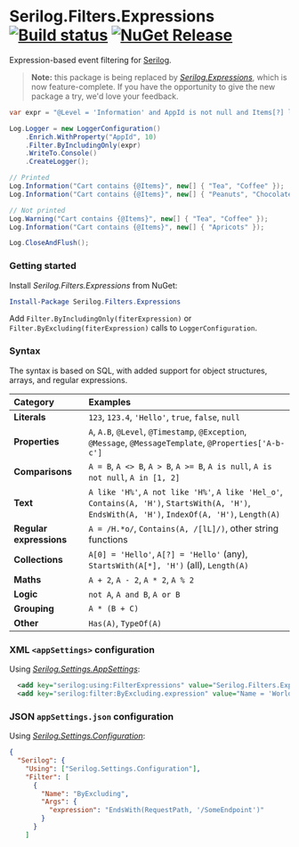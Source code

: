 # Serilog.Filters.Expressions [![Build status](https://ci.appveyor.com/api/projects/status/wnh0ig2udlld9oe4?svg=true)](https://ci.appveyor.com/project/serilog/serilog-filters-expressions) [![NuGet Release](https://img.shields.io/nuget/v/Serilog.Filters.Expressions.svg)](https://nuget.org/packages/serilog.filters.expressions)

Expression-based event filtering for [Serilog](https://serilog.net).

> **Note:** this package is being replaced by [_Serilog.Expressions_](https://github.com/serilog/serilog-expressions), which is now feature-complete. If you have the opportunity to give the new package a try, we'd love your feedback.

```csharp
var expr = "@Level = 'Information' and AppId is not null and Items[?] like 'C%'";

Log.Logger = new LoggerConfiguration()
    .Enrich.WithProperty("AppId", 10)
    .Filter.ByIncludingOnly(expr)
    .WriteTo.Console()
    .CreateLogger();

// Printed
Log.Information("Cart contains {@Items}", new[] { "Tea", "Coffee" });
Log.Information("Cart contains {@Items}", new[] { "Peanuts", "Chocolate" });

// Not printed
Log.Warning("Cart contains {@Items}", new[] { "Tea", "Coffee" });
Log.Information("Cart contains {@Items}", new[] { "Apricots" });

Log.CloseAndFlush();
```

### Getting started

Install _Serilog.Filters.Expressions_ from NuGet:

```powershell
Install-Package Serilog.Filters.Expressions
```

Add `Filter.ByIncludingOnly(fiterExpression)` or `Filter.ByExcluding(fiterExpression)` calls to `LoggerConfiguration`.

### Syntax

The syntax is based on SQL, with added support for object structures, arrays, and regular expressions.

| Category | Examples |
| :--- | :--- |
| **Literals** | `123`, `123.4`, `'Hello'`, `true`, `false`, `null` |
| **Properties** | `A`, `A.B`, `@Level`, `@Timestamp`, `@Exception`, `@Message`, `@MessageTemplate`, `@Properties['A-b-c']` |
| **Comparisons** | `A = B`, `A <> B`, `A > B`, `A >= B`, `A is null`, `A is not null`, `A in [1, 2]` |
| **Text** | `A like 'H%'`, `A not like 'H%'`, `A like 'Hel_o'`, `Contains(A, 'H')`, `StartsWith(A, 'H')`, `EndsWith(A, 'H')`, `IndexOf(A, 'H')`, `Length(A)` |
| **Regular expressions** | `A = /H.*o/`, `Contains(A, /[lL]/)`, other string functions |
| **Collections** | `A[0] = 'Hello'`, `A[?] = 'Hello'` (any), `StartsWith(A[*], 'H')` (all), `Length(A)` |
| **Maths** | `A + 2`, `A - 2`, `A * 2`, `A % 2` |
| **Logic** | `not A`, `A and B`, `A or B` |
| **Grouping** | `A * (B + C)` |
| **Other** | `Has(A)`, `TypeOf(A)` |

### XML `<appSettings>` configuration

Using [_Serilog.Settings.AppSettings_](https://github.com/serilog/serilog-settings-appsettings):

```xml
  <add key="serilog:using:FilterExpressions" value="Serilog.Filters.Expressions" />
  <add key="serilog:filter:ByExcluding.expression" value="Name = 'World'" />
```

### JSON `appSettings.json` configuration

Using [_Serilog.Settings.Configuration_](https://github.com/serilog/serilog-settings-configuration):

```json
{
  "Serilog": {
    "Using": ["Serilog.Settings.Configuration"],
    "Filter": [
      {
        "Name": "ByExcluding",
        "Args": {
          "expression": "EndsWith(RequestPath, '/SomeEndpoint')"
        }
      }
    ]
```
